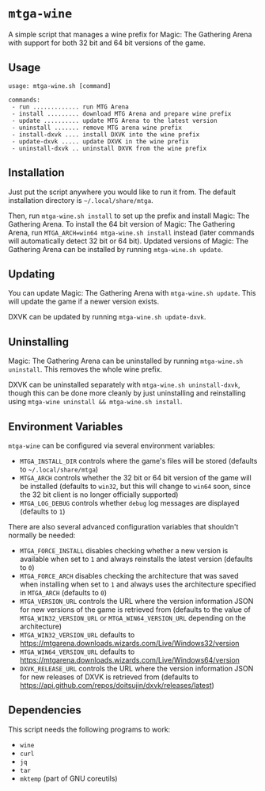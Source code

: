 # `mtga-wine`

A simple script that manages a wine prefix for Magic: The Gathering Arena with
support for both 32 bit and 64 bit versions of the game.

## Usage

```
usage: mtga-wine.sh [command]

commands:
 - run ............. run MTG Arena
 - install ......... download MTG Arena and prepare wine prefix
 - update .......... update MTG Arena to the latest version
 - uninstall ....... remove MTG arena wine prefix
 - install-dxvk .... install DXVK into the wine prefix
 - update-dxvk ..... update DXVK in the wine prefix
 - uninstall-dxvk .. uninstall DXVK from the wine prefix
```

## Installation

Just put the script anywhere you would like to run it from. The default
installation directory is `~/.local/share/mtga`.

Then, run `mtga-wine.sh install` to set up the prefix and install Magic: The
Gathering Arena. To install the 64 bit version of Magic: The Gathering Arena,
run `MTGA_ARCH=win64 mtga-wine.sh install` instead (later commands will
automatically detect 32 bit or 64 bit). Updated versions of Magic:
The Gathering Arena can be installed by running `mtga-wine.sh update`.

## Updating

You can update Magic: The Gathering Arena with `mtga-wine.sh update`. This will
update the game if a newer version exists.

DXVK can be updated by running `mtga-wine.sh update-dxvk`.

## Uninstalling

Magic: The Gathering Arena can be uninstalled by running
`mtga-wine.sh uninstall`. This removes the whole wine prefix.

DXVK can be uninstalled separately with `mtga-wine.sh uninstall-dxvk`, though
this can be done more cleanly by just uninstalling and reinstalling using
`mtga-wine uninstall && mtga-wine.sh install`.

## Environment Variables

`mtga-wine` can be configured via several environment variables:

- `MTGA_INSTALL_DIR` controls where the game's files will be stored (defaults to
  `~/.local/share/mtga`)
- `MTGA_ARCH` controls whether the 32 bit or 64 bit version of the game will be
  installed (defaults to `win32`, but this will change to `win64` soon, since
  the 32 bit client is no longer officially supported)
- `MTGA_LOG_DEBUG` controls whether `debug` log messages are displayed (defaults
  to `1`)

There are also several advanced configuration variables that shouldn't normally
be needed:

- `MTGA_FORCE_INSTALL` disables checking whether a new version is available when
  set to `1` and always reinstalls the latest version (defaults to `0`)
- `MTGA_FORCE_ARCH` disables checking the architecture that was saved when
  installing when set to `1` and always uses the architecture specified in
  `MTGA_ARCH` (defaults to `0`)
- `MTGA_VERSION_URL` controls the URL where the version information JSON for new
  versions of the game is retrieved from (defaults to the value of
  `MTGA_WIN32_VERSION_URL` or `MTGA_WIN64_VERSION_URL` depending on the
  architecture)
- `MTGA_WIN32_VERSION_URL` defaults to
  https://mtgarena.downloads.wizards.com/Live/Windows32/version
- `MTGA_WIN64_VERSION_URL` defaults to
  https://mtgarena.downloads.wizards.com/Live/Windows64/version
- `DXVK_RELEASE_URL` controls the URL where the version information JSON for new
  releases of DXVK is retrieved from (defaults to
  https://api.github.com/repos/doitsujin/dxvk/releases/latest)

## Dependencies

This script needs the following programs to work:

- `wine`
- `curl`
- `jq`
- `tar`
- `mktemp` (part of GNU coreutils)
